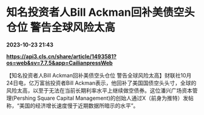 # 知名投资者人Bill Ackman回补美债空头仓位 警告全球风险太高

**2023-10-23 21:43**

**https://api3.cls.cn/share/article/1493581?os=web&sv=7.7.5&app=CailianpressWeb**

【知名投资者人Bill Ackman回补美债空头仓位 警告全球风险太高】财联社10月24日电，亿万富翁投资者Bill Ackman表示，他回补了美国国债空头头寸，全球的风险太高，以至于无法在当前长期利率水平上继续做空债券。这位潘兴广场资本管理(Pershing Square Capital Management)的创始人通过X（前身为推特）发帖称，“美国的经济增长速度慢于近期数据所暗示的水平”。